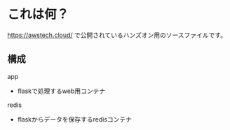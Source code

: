 # これは何？
https://awstech.cloud/ で公開されているハンズオン用のソースファイルです。

## 構成
app
- flaskで処理するweb用コンテナ

redis
- flaskからデータを保存するredisコンテナ